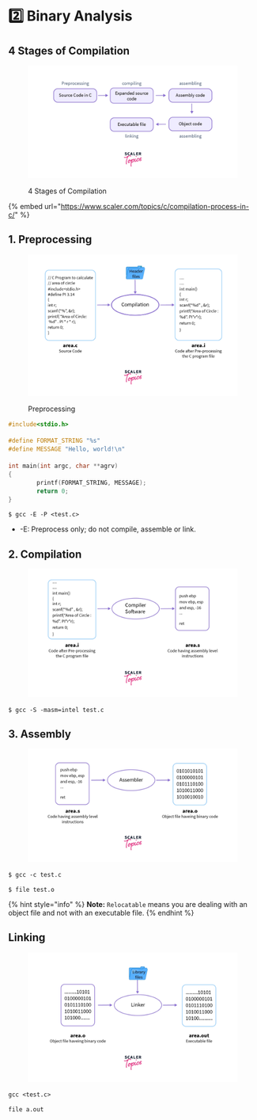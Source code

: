 # 2️⃣ Binary Analysis

## 4 Stages of Compilation

<figure><img src="../../.gitbook/assets/image (1) (1) (1) (1) (1) (1) (1) (1).png" alt=""><figcaption><p>4 Stages of Compilation</p></figcaption></figure>

{% embed url="https://www.scaler.com/topics/c/compilation-process-in-c/" %}

## 1. Preprocessing

<figure><img src="../../.gitbook/assets/image (1) (1) (1) (1) (1) (1) (1) (1) (1).png" alt=""><figcaption><p>Preprocessing</p></figcaption></figure>

```c
#include<stdio.h>

#define FORMAT_STRING "%s"
#define MESSAGE "Hello, world!\n"

int main(int argc, char **agrv)
{ 
        printf(FORMAT_STRING, MESSAGE);
        return 0;
}
```

```
$ gcc -E -P <test.c>
```

* \-E: Preprocess only; do not compile, assemble or link.

## 2. Compilation

<figure><img src="../../.gitbook/assets/image (2) (1) (1) (1) (1).png" alt=""><figcaption></figcaption></figure>

```
$ gcc -S -masm=intel test.c 
```

## 3. Assembly

<figure><img src="../../.gitbook/assets/image (3) (1).png" alt=""><figcaption></figcaption></figure>

```
$ gcc -c test.c
```

```
$ file test.o
```

{% hint style="info" %}
**Note:** `Relocatable` means you are dealing with an object file and not with an executable file.
{% endhint %}

## Linking

<figure><img src="../../.gitbook/assets/image (4) (1).png" alt=""><figcaption></figcaption></figure>

```
gcc <test.c>
```

```
file a.out
```

